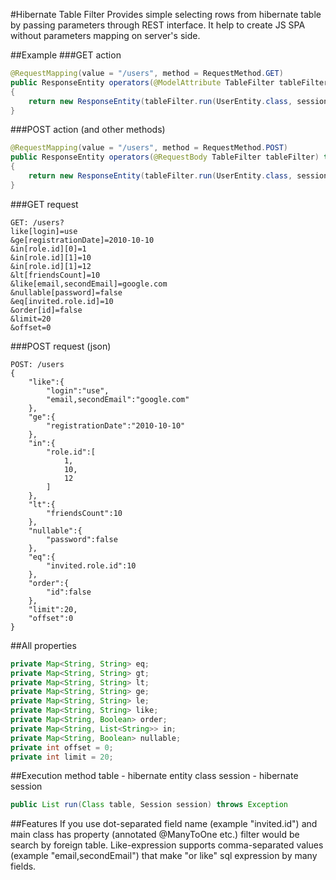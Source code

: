 #Hibernate Table Filter
    Provides simple selecting rows from hibernate table
    by passing parameters through REST interface.
    It help to create JS SPA without parameters mapping on server's side.

##Example
###GET action
```java
@RequestMapping(value = "/users", method = RequestMethod.GET)
public ResponseEntity operators(@ModelAttribute TableFilter tableFilter) throws Exception
{
    return new ResponseEntity(tableFilter.run(UserEntity.class, session), HttpStatus.OK);
}
```
###POST action (and other methods)
```java
@RequestMapping(value = "/users", method = RequestMethod.POST)
public ResponseEntity operators(@RequestBody TableFilter tableFilter) throws Exception
{
    return new ResponseEntity(tableFilter.run(UserEntity.class, session), HttpStatus.OK);
}
```
###GET request
```
GET: /users?
like[login]=use
&ge[registrationDate]=2010-10-10
&in[role.id][0]=1
&in[role.id][1]=10
&in[role.id][1]=12
&lt[friendsCount]=10
&like[email,secondEmail]=google.com
&nullable[password]=false
&eq[invited.role.id]=10
&order[id]=false
&limit=20
&offset=0
```
###POST request (json)
```
POST: /users
{
    "like":{
        "login":"use",
        "email,secondEmail":"google.com"
    },
    "ge":{
        "registrationDate":"2010-10-10"
    },
    "in":{
        "role.id":[
            1,
            10,
            12
        ]
    },
    "lt":{
        "friendsCount":10
    },
    "nullable":{
        "password":false
    },
    "eq":{
        "invited.role.id":10
    },
    "order":{
        "id":false
    },
    "limit":20,
    "offset":0
}
```

##All properties
```java
private Map<String, String> eq;
private Map<String, String> gt;
private Map<String, String> lt;
private Map<String, String> ge;
private Map<String, String> le;
private Map<String, String> like;
private Map<String, Boolean> order;
private Map<String, List<String>> in;
private Map<String, Boolean> nullable;
private int offset = 0;
private int limit = 20;
```
##Execution method
    table - hibernate entity class
    session - hibernate session
```java
public List run(Class table, Session session) throws Exception
```
##Features
    If you use dot-separated field name (example "invited.id")
    and main class has property (annotated @ManyToOne etc.)
    filter would be search by foreign table.
    Like-expression supports comma-separated values (example "email,secondEmail")
    that make "or like" sql expression by many fields.